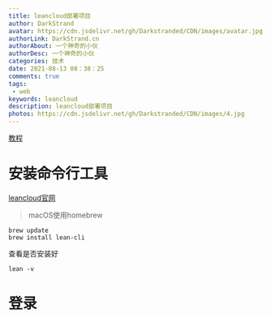 ```yaml
---
title: leancloud部署项目
author: DarkStrand
avatar: https://cdn.jsdelivr.net/gh/Darkstranded/CDN/images/avatar.jpg
authorLink: DarkStrand.cn
authorAbout: 一个神奇的小伙
authorDesc: 一个神奇的小伙
categories: 技术
date: 2021-08-13 08：38：25
comments: true
tags: 
 - web
keywords: leancloud
description: leancloud部署项目
photos: https://cdn.jsdelivr.net/gh/Darkstranded/CDN/images/4.jpg
---
```




[教程](https://blog.csdn.net/okboy519/article/details/107337459/)



# 安装命令行工具

[leancloud官网](https://leancloud.cn/docs/leanengine_cli.html#hash103652211)



> macOS使用homebrew

```
brew update
brew install lean-cli
```



查看是否安装好

```
lean -v
```



# 登录

